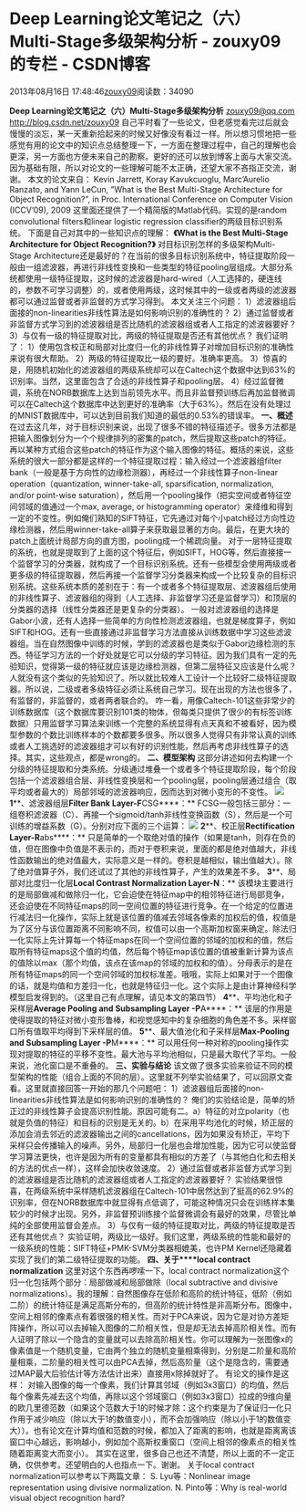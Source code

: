 
# Deep Learning论文笔记之（六）Multi-Stage多级架构分析 - zouxy09的专栏 - CSDN博客


2013年08月16日 17:48:46[zouxy09](https://me.csdn.net/zouxy09)阅读数：34090


**Deep Learning论文笔记之（六）****Multi-Stage多级****架构分析**
zouxy09@qq.com
http://blog.csdn.net/zouxy09
自己平时看了一些论文，但老感觉看完过后就会慢慢的淡忘，某一天重新拾起来的时候又好像没有看过一样。所以想习惯地把一些感觉有用的论文中的知识点总结整理一下，一方面在整理过程中，自己的理解也会更深，另一方面也方便未来自己的勘察。更好的还可以放到博客上面与大家交流。因为基础有限，所以对论文的一些理解可能不太正确，还望大家不吝指正交流，谢谢。
本文的论文来自：
Kevin Jarrett, Koray Kavukcuoglu, Marc’Aurelio Ranzato, and Yann LeCun, ”What is the Best Multi-Stage Architecture for Object Recognition?”, in Proc. International Conference on Computer Vision (ICCV’09), 2009
这里面还提供了一个精简版的Matlab代码。实现的是random convolutional filters和linear logistic regression classifier的两级目标识别系统。
下面是自己对其中的一些知识点的理解：
**《****What is the Best Multi-Stage Architecture for Object Recognition?****》**
对目标识别怎样的多级架构Multi-Stage Architecture还是最好的？在当前的很多目标识别系统中，特征提取阶段一般由一组滤波器，再进行非线性变换和一些类型的特征pooling层组成。大部分系统都使用一级特征提取，这时候的滤波器是hard-wired（人工选择的，硬连线的，参数不可学习调整）的，或者使用两级，这时候其中的一级或者两级的滤波器都可以通过监督或者非监督的方式学习得到。
本文关注三个问题：
1）滤波器组后面接的non-linearities非线性算法是如何影响识别的准确性的？
2）通过监督或者非监督方式学习到的滤波器组是否比随机的滤波器组或者人工指定的滤波器要好？
3）与仅有一级的特征提取对比，两级的特征提取是否还有其他优点？
我们证明了：
1）使用包含校正和局部对比度归一化的非线性算子对增加目标识别的准确性来说有很大帮助。
2）两级的特征提取比一级的要好。准确率更高。
3）惊喜的是，用随机初始化的滤波器组的两级系统却可以在Caltech这个数据中达到63%的识别率。当然，这里面包含了合适的非线性算子和pooling层。
4）经过监督微调，系统在NORB数据库上达到当前领先水平。而且非监督预训练后再加监督微调可以在Caltech这个数据库中达到更好的准确率（大于63%）。然后在没有处理过的MNIST数据库中，可以达到目前我们知道的最低的0.53%的错误率。
**一、概述**
在过去这几年，对于目标识别来说，出现了很多不错的特征描述子。很多方法都是把输入图像划分为一个个规律排列的密集的patch，然后提取这些patch的特征。再以某种方式组合这些patch的特征作为这个输入图像的特征。概括的来说，这些系统的很大一部分都是这样的一个特征提取过程：输入经过一个滤波器组filter bank（一般是基于方向性的边缘检测器），再经过一个非线性算子non-linear operation（quantization, winner-take-all, sparsification, normalization, and/or point-wise saturation），然后用一个pooling操作（把实空间或者特征空间邻域的值通过一个max, average, or histogramming operator）来绛维和得到一定的不变性。例如俺们熟知的SIFT特征，它先通过对每个小patch经过方向性边缘检测器，然后用winner-take-all算子来获取最显著的方向。最后，在更大块的patch上面统计局部方向的直方图，pooling成一个稀疏向量。
对于一层特征提取的系统，也就是提取到了上面的这个特征后，例如SIFT，HOG等，然后直接接一个监督学习的分类器，就构成了一个目标识别系统。还有一些模型会使用两级或者更多级的特征提取器，然后再接一个监督学习分类器来构成一个比较复杂的目标识别系统。这些系统本质的差别在于：有一个或者多个特征提取层、滤波器组后使用的非线性算子、滤波器组的得到（人工选择、非监督学习还是监督学习）和顶层的分类器的选择（线性分类器还是更复杂的分类器）。
一般对滤波器组的选择是Gabor小波，还有人选择一些简单的方向性检测滤波器组，也就是梯度算子，例如SIFT和HOG。还有一些直接通过非监督学习方法直接从训练数据中学习这些滤波器组。当在自然图像中训练的时候，学到的滤波器也是类似于Gabor边缘检测的东西。特征学习方法的一个好处就是它可以分级的学习特征。因为我们具有一定的先验知识，觉得第一级的特征就应该是边缘检测器，但第二层特征又应该是什么呢？人就没有这个类似的先验知识了。所以就比较难人工设计一个比较好二级特征提取器。所以说，二级或者多级特征必须让系统自己学习。现在出现的方法也很多了，有监督的，非监督的，或者两者联合的。
咋一看，用像Caltech-101这些非常少的训练数据库（这个数据库要识别101类的物体，但每类只提供了很少的有标签训练数据）只用监督学习算法来训练一个完整的系统显得有点天真和不被看好，因为模型参数的个数比训练样本的个数都要多很多。所以很多人觉得只有非常认真的训练或者人工挑选好的滤波器组才可以有好的识别性能，然后再考虑非线性算子的选择。其实，这些观点，都是wrong的。
**二、模型架构**
这部分讲述如何去构建一个分级的特征提取和分类系统。分级通过堆叠一个或者多个特征提取阶段，每个阶段包括一个滤波器组合层、非线性变换层和一个pooling层，pooling层通过组合（取平均或者最大的）局部邻域的滤波器响应，因而达到对微小变形的不变性。
![](https://img-blog.csdn.net/20130816174706031?watermark/2/text/aHR0cDovL2Jsb2cuY3Nkbi5uZXQvem91eHkwOQ==/font/5a6L5L2T/fontsize/400/fill/I0JBQkFCMA==/dissolve/70/gravity/SouthEast)
**1****、滤波器组层****Filter Bank Layer-F****CSG****：**
FCSG一般包括三部分：一组卷积滤波器（C）、再接一个sigmoid/tanh非线性变换函数（S），然后是一个可训练的增益系数（G）。分别对应下面的三个运算：
![](https://img-blog.csdn.net/20130816174730859?watermark/2/text/aHR0cDovL2Jsb2cuY3Nkbi5uZXQvem91eHkwOQ==/font/5a6L5L2T/fontsize/400/fill/I0JBQkFCMA==/dissolve/70/gravity/SouthEast)
**2****、校正层****Rectification Layer-R****abs****：**
只是简单的一个取绝对值的操作（如果是tanh，则存在负的值，但在图像中负值是不表示的，而对于卷积来说，里面的都是绝对值越大，非线性函数输出的绝对值最大，实际意义是一样的。卷积是越相似，输出值越大）。除了绝对值算子外，我们还试过了其他的非线性算子，产生的效果差不多。
**3****、局部对比度归一化层****Local Contrast Normalization Layer-N****：**
该模块主要进行的是局部做减和做除归一化，它会迫使在特征map中的相邻特征进行局部竞争，还会迫使在不同特征maps的同一空间位置的特征进行竞争。在一个给定的位置进行减法归一化操作，实际上就是该位置的值减去邻域各像素的加权后的值，权值是为了区分与该位置距离不同影响不同，权值可以由一个高斯加权窗来确定。除法归一化实际上先计算每一个特征maps在同一个空间位置的邻域的加权和的值，然后取所有特征maps这个值的均值，然后每个特征map该位置的值被重新计算为该点的值除以max（那个均值，该点在该map的邻域的加权和的值）。分母表示的是在所有特征maps的同一个空间邻域的加权标准差。哦哦，实际上如果对于一个图像的话，就是均值和方差归一化，也就是特征归一化。这个实际上是由计算神经科学模型启发得到的。（这里自己有点理解，请见本文的第四节）
**4****、平均池化和子采样层****Average Pooling and Subsampling Layer -P****A****：**
该层的作用是使得提取的特征对微小变形鲁棒，和视觉感知中的复杂细胞的角色差不多。采样窗口所有值取平均得到下采样层的值。
**5****、最大值池化和子采样层****Max-Pooling and Subsampling Layer -P****M****：**
可以用任何一种对称的pooling操作实现对提取的特征的平移不变性。最大池与平均池相似，只是最大取代了平均。一般来说，池化窗口是不重叠的。
**三、实验与结论**
该文做了很多实验来验证不同的模型架构的性能（组合上面的不同的层）。这里就不列举实验结果了，可以回原文查看。这里就直接回答一开始的那几个问题吧：
1）滤波器组后面接的non-linearities非线性算法是如何影响识别的准确性的？
俺们的实验结论是，简单的矫正过的非线性算子会提高识别性能。原因可能有二。a）特征的对立polarity（也就是负值的特征）和目标的识别是无关的。b）在采用平均池化的时候，矫正层的添加会消去邻近的滤波器输出之间的cancellations，因为如果没有矫正，平均下采样只会传播输入的噪声。另外，局部归一化层也会增加性能，因为它可以使监督学习算法更快，也许是因为所有的变量都具有相似的方差了（与其他白化和去相关的方法的优点一样），这样会加快收敛速度。
2）通过监督或者非监督方式学习到的滤波器组是否比随机的滤波器组或者人工指定的滤波器要好？
实验结果很惊喜，在两级系统中采样随机滤波器组在Caltech-101中居然达到了挺高的62.9%的识别率，但在NORB数据库中就显得有点低调了，可能这种情况只会在训练样本集较少的时候才出现。另外，非监督预训练接个监督微调会有最好的效果，尽管比单纯的全部使用监督会差点。
3）与仅有一级的特征提取对比，两级的特征提取是否还有其他优点？
实验证明，两级比一级好。我们这里，两级系统的性能和最好的一级系统的性能：SIFT特征+PMK-SVM分类器相媲美，也许PM Kernel还隐藏着实现了我们的第二级特征提取的功能。
**四、关于****local contract normalization**
这里对这个东西再啰嗦一下。local contract normalization这个归一化包括两个部分：局部做减和局部做除（local subtractive and divisive normalizations）。我的理解：自然图像存在低阶和高阶的统计特征，低阶（例如二阶）的统计特征是满足高斯分布的，但高阶的统计特性是非高斯分布。图像中，空间上相邻的像素点有着很强的相关性。而对于PCA来说，因为它是对协方差矩阵操作，所以可以去掉输入图像的二阶相关性，但是却无法去掉高阶相关性。而有人证明了除以一个隐含的变量就可以去除高阶相关性。你可以理解为一张图像x的像素值是一个随机变量，它由两个独立的随机变量相乘得到，分别是二阶量和高阶量相乘，二阶量的相关性可以由PCA去掉，然后高阶量（这个是隐含的，需要通过MAP最大后验估计等方法估计出来）直接用x除掉就好了。
有论文的操作是这样：
对输入图像的每一个像素，我们计算其邻域（例如3x3窗口）的均值，然后每个像素先减去这个均值，再除以这个邻域窗口（例如3x3窗口）拉成的9维向量的欧几里德范数（如果这个范数大于1的时候才除：这个约束是为了保证归一化只作用于减少响应（除以大于1的数值变小），而不会加强响应（除以小于1的数值变大））。也有论文在计算均值和范数的时候，都加入了距离的影响，也就是距离离该窗口中心越远，影响越小，例如加个高斯权重窗口（空间上相邻的像素点的相关性随着距离变大而变小）。
其实在这里，很多自己也还不清楚，所以上面的不一定正确，仅供参考。还望明白的人也指点一下。谢谢。
关于local contract normalization可以参考以下两篇文章：
S. Lyu等：Nonlinear image representation using divisive normalization.
N. Pinto等：Why is real-world visual object recognition hard?



